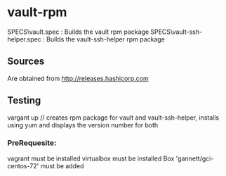 # vault-rpm

SPECS\vault.spec : Builds the vault rpm package
SPECS\vault-ssh-helper.spec : Builds the vault-ssh-helper rpm package

## Sources

Are obtained from http://releases.hashicorp.com

## Testing

vargant up // creates rpm package for vault and vault-ssh-helper, installs using yum and displays the version number for both

### PreRequesite: 

vagrant must be installed
virtualbox must be installed
Box 'gannett/gci-centos-72' must be added 

